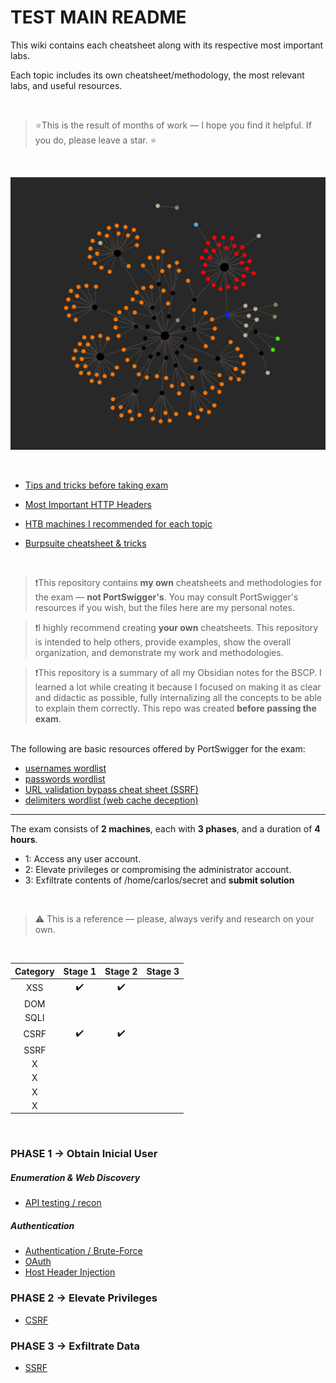 # TEST MAIN README

This wiki contains each cheatsheet along with its respective most important labs.

Each topic includes its own cheatsheet/methodology, the most relevant labs, and useful resources.

<br>

>⭐This is the result of months of work — I hope you find it helpful. If you do, please leave a star. ⭐

<br>

![Screenshot1](/04-Screenshots/obsidian.png) 

<br>

- [Tips and tricks before taking exam](/03-Extra/TIPS.md)

- [Most Important HTTP Headers](/03-Extra/HTTP-HEADERS.md)

- [HTB machines I recommended for each topic](/03-Extra/HTB-machines.md)

- [Burpsuite cheatsheet & tricks](/03-Extra/Burpsuite-CHEATSHEET.md)

<br>

> ❗This repository contains **my own** cheatsheets and methodologies for the exam — **not PortSwigger's**. You may consult PortSwigger's resources if you wish, but the files here are my personal notes.

> ❗I highly recommend creating **your own** cheatsheets. This repository is intended to help others, provide examples, show the overall organization, and demonstrate my work and methodologies.

> ❗This repository is a summary of all my Obsidian notes for the BSCP. I learned a lot while creating it because I focused on making it as clear and didactic as possible, fully internalizing all the concepts to be able to explain them correctly. This repo was created **before passing the exam**.

<br>
The following are basic resources offered by PortSwigger for the exam:

- [usernames wordlist](https://portswigger.net/web-security/authentication/auth-lab-usernames)  
- [passwords wordlist](https://portswigger.net/web-security/authentication/auth-lab-passwords)  
- [URL validation bypass cheat sheet (SSRF)](https://portswigger.net/web-security/ssrf/url-validation-bypass-cheat-sheet)  
- [delimiters wordlist (web cache deception)](https://portswigger.net/web-security/web-cache-deception/wcd-lab-delimiter-list)

---

The exam consists of **2 machines**, each with **3 phases**, and a duration of **4 hours**.
  - 1: Access any user account.
  - 2: Elevate privileges or compromising the administrator account.
  - 3: Exfiltrate contents of /home/carlos/secret and **submit solution**

 <br>

> ⚠️ This is a reference — please, always verify and research on your own.

<br>

<div align="center">

| Category  | Stage 1 | Stage 2 | Stage 3 |
|:--------:|:-------:|:-------:|:-------:|
| XSS      |   ✔️    |     ✔️    |         |
| DOM |         |         |         |
| SQLI |         |         |         |
| CSRF |      ✔️   |     ✔️    |         |
| SSRF |         |         |         |
| X |         |         |         |
| X |         |         |         |
| X |         |         |         |
| X |         |         |         |

</div>

<br>

### PHASE 1 → Obtain Inicial User

##### Enumeration & Web Discovery

- [API testing / recon](01-All-Topics/API-testing/01-CHEATSHEET+LABS.md)

##### Authentication

- [Authentication / Brute-Force](01-All-Topics/Authentication/01-CHEATSHEET+LABS.md)
- [OAuth](01-All-Topics/OAuth/01-CHEATSHEET+LABS.md)
- [Host Header Injection](01-All-Topics/Host-Header-Injection/01-CHEATSHEET+LABS.md) 


### PHASE 2 → Elevate Privileges 


- [CSRF](01-All-Topics/CSRF/01-CHEATSHEET+LABS.md)

### PHASE 3 → Exfiltrate Data

- [SSRF](01-All-Topics/SSRF/01-CHEATSHEET+LABS.MD)
